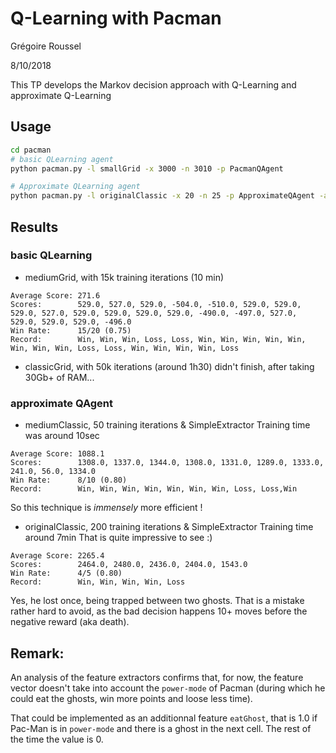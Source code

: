 # Q-Learning with Pacman
Grégoire Roussel

8/10/2018

This TP develops the Markov decision approach with Q-Learning and approximate Q-Learning

## Usage
```sh
cd pacman
# basic QLearning agent
python pacman.py -l smallGrid -x 3000 -n 3010 -p PacmanQAgent

# Approximate QLearning agent
python pacman.py -l originalClassic -x 20 -n 25 -p ApproximateQAgent -a extractor=SimpleExtractor
```

## Results 

### basic QLearning
- mediumGrid, with 15k training iterations (10 min)
```
Average Score: 271.6
Scores:        529.0, 527.0, 529.0, -504.0, -510.0, 529.0, 529.0, 529.0, 527.0, 529.0, 529.0, 529.0, 529.0, -490.0, -497.0, 527.0, 529.0, 529.0, 529.0, -496.0
Win Rate:      15/20 (0.75)
Record:        Win, Win, Win, Loss, Loss, Win, Win, Win, Win, Win, Win, Win, Win, Loss, Loss, Win, Win, Win, Win, Loss
```

- classicGrid, with 50k iterations (around 1h30)
didn't finish, after taking 30Gb+ of RAM...

### approximate QAgent

- mediumClassic, 50 training iterations & SimpleExtractor
Training time was around 10sec
```
Average Score: 1088.1
Scores:        1308.0, 1337.0, 1344.0, 1308.0, 1331.0, 1289.0, 1333.0, 241.0, 56.0, 1334.0
Win Rate:      8/10 (0.80)
Record:        Win, Win, Win, Win, Win, Win, Win, Loss, Loss,Win
```
So this technique is *immensely* more efficient !

- originalClassic, 200 training iterations & SimpleExtractor
Training time around 7min
That is quite impressive to see :)
```
Average Score: 2265.4
Scores:        2464.0, 2480.0, 2436.0, 2404.0, 1543.0
Win Rate:      4/5 (0.80)
Record:        Win, Win, Win, Win, Loss
```
Yes, he lost once, being trapped between two ghosts. That is a mistake rather hard to avoid, as the bad decision happens 10+ moves before the negative reward (aka death).

## Remark:
An analysis of the feature extractors confirms that, for now, the feature vector doesn't take into account the `power-mode` of Pacman (during which he could eat the ghosts, win more points and loose less time). 

That could be implemented as an additionnal feature `eatGhost`, that is 1.0 if Pac-Man is in `power-mode` and there is a ghost in the next cell. The rest of the time the value is 0.
